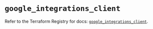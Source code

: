 # `google_integrations_client`

Refer to the Terraform Registry for docs: [`google_integrations_client`](https://registry.terraform.io/providers/hashicorp/google-beta/6.11.1/docs/resources/google_integrations_client).
